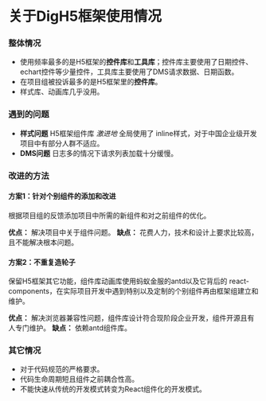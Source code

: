 
# 关于DigH5框架使用情况

### 整体情况
* 使用频率最多的是H5框架的**控件库**和**工具库**；控件库主要使用了日期控件、echart控件等少量控件，工具库主要使用了DMS请求数据、日期函数。
* 在项目组被投诉最多的是H5框架里的**控件库**。
* 样式库、动画库几乎没用。


### 遇到的问题
* **样式问题** H5框架组件库 *激进地* 全局使用了 inline样式，对于中国企业级开发项目中有部分人群不适应。
* **DMS问题** 日志多的情况下请求列表加载十分缓慢。

### 改进的方法
#### **方案1：针对个别组件的添加和改进**
根据项目组的反馈添加项目中所需的新组件和对之前组件的优化。

**优点：** 解决项目中关于组件问题。
**缺点：** 花费人力，技术和设计上要求比较高，且不能解决根本问题。
#### **方案2：不重复造轮子**
保留H5框架其它功能，组件库动画库使用蚂蚁金服的antd以及它背后的 react-components，在实际项目开发中遇到特别以及定制的个别组件再由框架组建立和维护。

**优点：** 解决浏览器兼容性问题，组件库设计符合现阶段企业开发，组件开源且有人专门维护。
**缺点：** 依赖antd组件库。
### 其它情况
* 对于代码规范的严格要求。
* 代码生命周期短且组件之前耦合性高。
* 不能快速从传统的开发模式转变为React组件化的开发模式。
